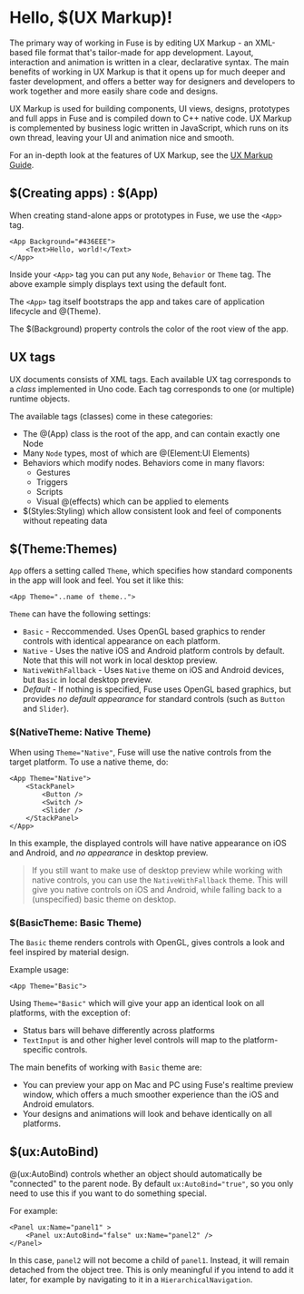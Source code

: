 # Hello, $(UX Markup)!

The primary way of working in Fuse is by editing UX Markup - an XML-based file format that's tailor-made for app development. Layout, interaction and animation is written in a clear, declarative syntax. The main benefits of working in UX Markup is that it opens up for much deeper and faster development, and offers a better way for designers and developers to work together and more easily share code and designs.

UX Markup is used for building components, UI views, designs, prototypes and full apps in Fuse and is compiled down to C++ native code. UX Markup is complemented by business logic written in JavaScript, which runs on its own thread, leaving your UI and animation nice and smooth.

For an in-depth look at the features of UX Markup, see the [UX Markup Guide](https://www.fusetools.com/learn/guides/uxmarkup).

## $(Creating apps) : $(App)

When creating stand-alone apps or prototypes in Fuse, we use the `<App>` tag.

	<App Background="#436EEE">
		<Text>Hello, world!</Text>
	</App>

Inside your `<App>` tag you can put any `Node`, `Behavior` or `Theme` tag. The above example
simply displays text using the default font.

The `<App>` tag itself bootstraps the app and takes care of application lifecycle and @(Theme).

The $(Background) property controls the color of the root view of the app.


## UX tags

UX documents consists of XML tags. Each available UX tag corresponds to a *class* implemented in Uno code. Each tag corresponds to one (or multiple) runtime objects.

The available tags (classes) come in these categories:

* The @(App) class is the root of the app, and can contain exactly one Node
* Many `Node` types, most of which are @(Element:UI Elements)
* Behaviors which modify nodes. Behaviors come in many flavors:
  * Gestures
  * Triggers
  * Scripts
  * Visual @(effects) which can be applied to elements
* $(Styles:Styling) which allow consistent look and feel of components without repeating data

## $(Theme:Themes)

`App` offers a setting called `Theme`, which specifies how standard components in
the app will look and feel. You set it like this:

	<App Theme="..name of theme..">

`Theme` can have the following settings:

* `Basic` - Reccommended. Uses OpenGL based graphics to render controls with identical appearance on each platform.
* `Native` - Uses the native iOS and Android platform controls by default. Note that this will not work in local desktop preview.
* `NativeWithFallback` - Uses `Native` theme on iOS and Android devices, but `Basic` in local desktop preview.
* *Default* - If nothing is specified, Fuse uses OpenGL based graphics, but provides *no default appearance* for standard controls (such as `Button` and `Slider`).

### $(NativeTheme: Native Theme)

When using `Theme="Native"`, Fuse will use the native controls from the target platform. To use a native theme, do:

	<App Theme="Native">
		<StackPanel>
			<Button />
			<Switch />
			<Slider />
		</StackPanel>
	</App>

In this example, the displayed controls will have native appearance on iOS and Android, and *no appearance* in desktop preview.

> If you still want to make use of desktop preview while working with native controls, you can use the `NativeWithFallback` theme. This will give you native controls on iOS and Android, while falling back to a (unspecified) basic theme on desktop.

### $(BasicTheme: Basic Theme)

The `Basic` theme renders controls with OpenGL, gives controls a look and feel inspired by material design.

Example usage:

	<App Theme="Basic">

Using `Theme="Basic"` which will give your app an identical look on all platforms, with the exception of:

* Status bars will behave differently across platforms
* `TextInput` is and other higher level controls will map to the platform-specific controls.

The main benefits of working with `Basic` theme are:

* You can preview your app on Mac and PC using Fuse's realtime preview window,
  which offers a much smoother experience than the iOS and Android emulators.
* Your designs and animations will look and behave identically on all platforms.

## $(ux:AutoBind)

@(ux:AutoBind) controls whether an object should automatically be "connected" to the parent node. By default `ux:AutoBind="true"`, so you only need to use this if you want to do something special.

For example:
```
<Panel ux:Name="panel1" >
    <Panel ux:AutoBind="false" ux:Name="panel2" />
</Panel>
```

In this case, `panel2` will not become a child of `panel1`. Instead, it will remain detached from the object tree. This is only meaningful if you intend to add it later, for example by navigating to it in a `HierarchicalNavigation`.
